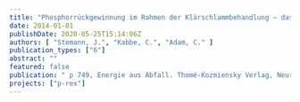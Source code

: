 ```yaml
---
title: "Phosphorrückgewinnung im Rahmen der Klärschlammbehandlung – das EU-Projekt P-REX –"
date: 2014-01-01
publishDate: 2020-05-25T15:14:06Z
authors: [ "Stemann, J.", "Kabbe, C.", "Adam, C." ]
publication_types: ["6"]
abstract: ""
featured: false
publication: " p 749, Energie aus Abfall. Thomé-Kozmiensky Verlag, Neuruppin"
projects: ["p-rex"]
---
```


